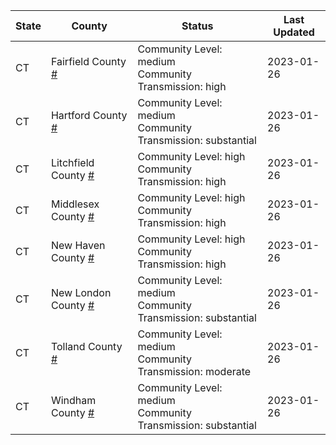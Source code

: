 State | County | Status | Last Updated
--- | --- | --- | --- 
CT | Fairfield County <a href="#fairfield_county">#</a> | <a name="fairfield_county"></a>Community Level: medium<br/>Community Transmission: high | 2023-01-26
CT | Hartford County <a href="#hartford_county">#</a> | <a name="hartford_county"></a>Community Level: medium<br/>Community Transmission: substantial | 2023-01-26
CT | Litchfield County <a href="#litchfield_county">#</a> | <a name="litchfield_county"></a>Community Level: high<br/>Community Transmission: high | 2023-01-26
CT | Middlesex County <a href="#middlesex_county">#</a> | <a name="middlesex_county"></a>Community Level: high<br/>Community Transmission: high | 2023-01-26
CT | New Haven County <a href="#new_haven_county">#</a> | <a name="new_haven_county"></a>Community Level: high<br/>Community Transmission: high | 2023-01-26
CT | New London County <a href="#new_london_county">#</a> | <a name="new_london_county"></a>Community Level: medium<br/>Community Transmission: substantial | 2023-01-26
CT | Tolland County <a href="#tolland_county">#</a> | <a name="tolland_county"></a>Community Level: medium<br/>Community Transmission: moderate | 2023-01-26
CT | Windham County <a href="#windham_county">#</a> | <a name="windham_county"></a>Community Level: medium<br/>Community Transmission: substantial | 2023-01-26

